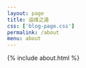```yaml
---
layout: page
title: 运维之道
css: ['blog-page.css']
permalink: /about
menu: about
---
```

{% include about.html %}